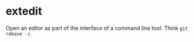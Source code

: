 extedit
=======

Open an editor as part of the interface of a command line tool. Think `git rebase -i`
